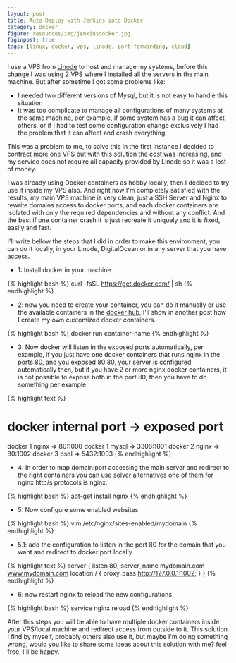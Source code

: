 ```yaml
---
layout: post
title: Auto Deploy with Jenkins into Docker
category: Docker
figure: resources/img/jenkinsdocker.jpg
figinpost: true
tags: [linux, docker, vps, linode, port-forwarding, cloud]
---
```

I use a VPS from [Linode](https://www.linode.com/?r=f548ff90f3ebf67ce61e811294d8de70b45a3e1c) to host and manage my systems, before this change I was using 2 VPS where I installed all the servers in the main machine. But after sometime I got some problems like:
 
 - I needed two different versions of Mysql, but it is not easy to handle this situation 
 - It was too complicate to manage all configurations of many systems at the same machine, per example, if some system has a bug it can affect others, or if I had to test some configuration change exclusively I had the problem that it can affect and crash everything
  
This was a problem to me, to solve this in the first instance I decided to contract more one VPS but with this solution the cost was increasing, and my service does not require all capacity provided by Linode so it was a lost of money.
   
I was already using Docker containers as hobby locally, then I decided to try use it inside my VPS also. And right now I'm completely satisfied with the results, my main VPS machine is very clean, just a SSH Server and Nginx to rewrite domains access to docker ports, and each docker containers are isolated with only the required dependencies and without any conflict. And the best if one container crash it is just recreate it uniquely and it is fixed, easily and fast.
    
I'll write bellow the steps that I did in order to make this environment, you can do it locally, in your Linode, DigitalOcean or in any server that you have access.

<!--more-->
    
- 1: Install docker in your machine

{% highlight bash %}
    curl -fsSL https://get.docker.com/ | sh
{% endhighlight %}

- 2: now you need to create your container, you can do it manually or use the available containers in the [docker hub](https://hub.docker.com), I'll show in another post how I create my own customized
docker containers.

{% highlight bash %}
    docker run container-name
{% endhighlight %}

- 3: Now docker will listen in the exposed ports automatically, per example, if you just have one docker containers that runs nginx in the ports 80, and you exposed 80:80, your server is configured 
automatically then, but if you have 2 or more nginx docker containers, it is not possible to expose both in the port 80, then you have to do something per example:

{% highlight text %}
# docker internal port -> exposed port
docker 1 nginx => 80:1000
docker 1 mysql => 3306:1001
docker 2 nginx => 80:1002
docker 3 psql  => 5432:1003
{% endhighlight %}

- 4: In order to map domain:port accessing the main server and redirect to the right containers you can use solver alternatives one of them for nginx http/s protocols is nginx.  

{% highlight bash %}
    apt-get install nginx
{% endhighlight %}

- 5: Now configure some enabled websites

{% highlight bash %}
vim /etc/nginx/sites-enabled/mydomain
{% endhighlight %}

- 5.1: add the configuration to listen in the port 80 for the domain that you want and redirect to docker port locally

{% highlight text %}
server {
     listen       80;
     server_name  mydomain.com www.mydomain.com
     location / {
         proxy_pass http://127.0.0.1:1002;
     }
 }
{% endhighlight %}
 
- 6: now restart nginx to reload the new configurations
 
{% highlight bash %}
  service nginx reload
{% endhighlight %}

After this steps you will be able to have multiple docker containers inside your VPS/local machine and redirect access from outside to it. This solution I find by myself, probably others also use it, but maybe I'm doing something wrong, would you like to share some ideas about this solution with me? feel free, I'll be happy.